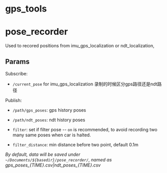 # gps_tools

# pose_recorder
Used to recored positions from imu_gps_localization or ndt_localization, 

## Params
Subscribe:
* `/current_pose` for imu_gps_localization
录制的时候区分gps路径还是ndt路径

Publish:
* `/path/gps_poses`: gps history poses
* `/path/ndt_poses`: ndt history poses

* `filter`: set if filter pose  -- `on` is recommended, to avoid recording two many same poses when car is halted.
* `filter_distance`: min distance before two point, default 0.1m

*By default, data will be saved under `~/Documents/${basedir}/pose_recorder/`, named as gps_poses_{TIME}.csv|ndt_poses_{TIME}.csv*